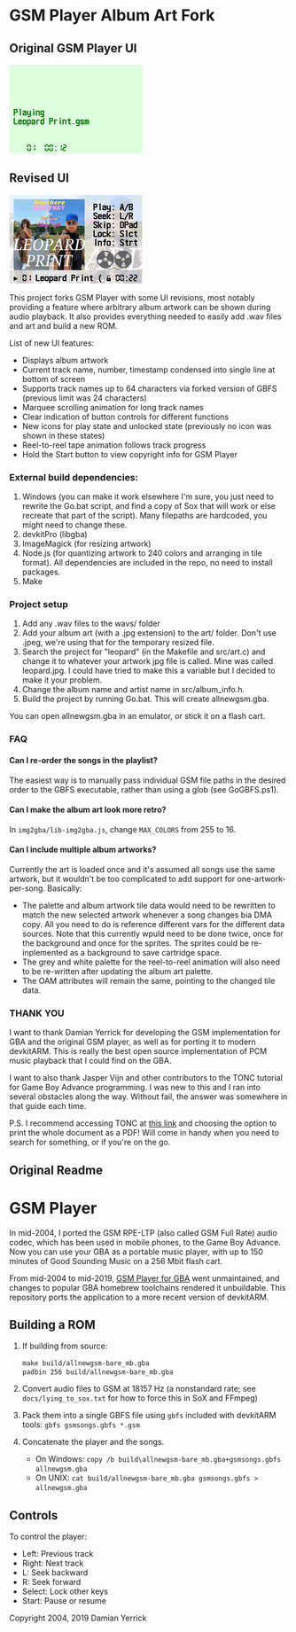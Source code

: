 # GSM Player Album Art Fork

## Original GSM Player UI

![Old screenshot](screenshot-old.png)

## Revised UI

![Screenshot](screencapture.gif)

This project forks GSM Player with some UI revisions, most notably providing a feature
where arbitrary album artwork can be shown during audio playback. It also provides
everything needed to easily add .wav files and art and build a new ROM.

List of new UI features:
- Displays album artwork
- Current track name, number, timestamp condensed into single line at bottom of screen
- Supports track names up to 64 characters via forked version of GBFS (previous limit was 24 characters)
- Marquee scrolling animation for long track names
- Clear indication of button controls for different functions
- New icons for play state and unlocked state (previously no icon was shown in these states)
- Reel-to-reel tape animation follows track progress
- Hold the Start button to view copyright info for GSM Player

### External build dependencies:
1. Windows (you can make it work elsewhere I'm sure, you just need to rewrite the Go.bat script, and find a copy of Sox that will work or else recreate that part of the script). Many filepaths are hardcoded, you might need to change these.
2. devkitPro (libgba)
3. ImageMagick (for resizing artwork)
4. Node.js (for quantizing artwork to 240 colors and arranging in tile format). All dependencies are included in the repo, no need to install packages.
5. Make

### Project setup
1. Add any .wav files to the wavs/ folder
2. Add your album art (with a .jpg extension) to the art/ folder. Don't use .jpeg, we're using that for the temporary resized file.
3. Search the project for "leopard" (in the Makefile and src/art.c) and change it to whatever your artwork jpg file is called. Mine was called leopard.jpg. I could have tried to make this a variable but I decided to make it your problem.
4. Change the album name and artist name in src/album_info.h.
5. Build the project by running Go.bat. This will create allnewgsm.gba.

You can open allnewgsm.gba in an emulator, or stick it on a flash cart.

### FAQ

#### Can I re-order the songs in the playlist?

The easiest way is to manually pass individual GSM file paths in the desired order to the GBFS executable, rather than using a glob (see GoGBFS.ps1).

#### Can I make the album art look more retro?

In `img2gba/lib-img2gba.js`, change `MAX_COLORS` from 255 to 16.

#### Can I include multiple album artworks?

Currently the art is loaded once and it's assumed all songs use the same artwork, but
it wouldn't be too complicated to add support for one-artwork-per-song. Basically:
- The palette and album artwork tile data would need to be rewritten to match the new selected artwork whenever a song changes bia DMA copy. All you need to do is reference different vars for the different data sources. Note that this currently wpuld need to be done twice, once for the background and once for the sprites. The sprites could be re-inplemented as a background to save cartridge space.
- The grey and white palette for the reel-to-reel animation will also need to be re-written after updating the album art palette.
- The OAM attributes will remain the same, pointing to the changed tile data.

### THANK YOU

I want to thank Damian Yerrick for developing the GSM implementation for GBA and the original GSM player, as well as for porting it to modern devkitARM. This is really the best open source implementation of PCM music playback that I could find on the GBA.

I want to also thank Jasper Vijn and other contributors to the TONC tutorial for Game Boy Advance programming. I was new to this and I ran into several obstacles along the way. Without fail, the answer was somewhere in that guide each time.

P.S. I recommend accessing TONC at [this link](https://gbadev.net/tonc/) and choosing the option to print the whole document as a PDF! Will come in handy when you need to search for something, or if you're on the go.

## Original Readme

GSM Player
==========
In mid-2004, I ported the GSM RPE-LTP (also called GSM Full Rate)
audio codec, which has been used in mobile phones, to the Game Boy
Advance.  Now you can use your GBA as a portable music player, with
up to 150 minutes of Good Sounding Music on a 256 Mbit flash cart. 

From mid-2004 to mid-2019, [GSM Player for GBA] went unmaintained,
and changes to popular GBA homebrew toolchains rendered it
unbuildable.  This repository ports the application to a more
recent version of devkitARM.

[GSM Player for GBA]: https://pineight.com/gba/gsm/


Building a ROM
--------------
1. If building from source:

       make build/allnewgsm-bare_mb.gba
       padbin 256 build/allnewgsm-bare_mb.gba

2. Convert audio files to GSM at 18157 Hz (a nonstandard rate; see
   `docs/lying_to_sox.txt` for how to force this in SoX and FFmpeg)
3. Pack them into a single GBFS file using `gbfs` included with
   devkitARM tools: `gbfs gsmsongs.gbfs *.gsm`
4. Concatenate the player and the songs.
    - On Windows: `copy /b build\allnewgsm-bare_mb.gba+gsmsongs.gbfs allnewgsm.gba`
    - On UNIX: `cat build/allnewgsm-bare_mb.gba gsmsongs.gbfs > allnewgsm.gba`

Controls
--------
To control the player:

- Left: Previous track
- Right: Next track
- L: Seek backward
- R: Seek forward
- Select: Lock other keys
- Start: Pause or resume


Copyright 2004, 2019 Damian Yerrick
